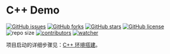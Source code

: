 # C++ Demo

[![GitHub issues](https://img.shields.io/github/issues/xinetzone/cpp-demo)](https://github.com/xinetzone/cpp-demo/issues) [![GitHub forks](https://img.shields.io/github/forks/xinetzone/cpp-demo)](https://github.com/xinetzone/cpp-demo/network) [![GitHub stars](https://img.shields.io/github/stars/xinetzone/cpp-demo)](https://github.com/xinetzone/cpp-demo/stargazers) [![GitHub license](https://img.shields.io/github/license/xinetzone/cpp-demo)](https://github.com/xinetzone/cpp-demo/blob/main/LICENSE) ![repo size](https://img.shields.io/github/repo-size/xinetzone/cpp-demo.svg) [![contributors](https://img.shields.io/github/contributors/xinetzone/cpp-demo.svg)](https://github.com/xinetzone/cpp-demo/graphs/contributors) [![watcher](https://img.shields.io/github/watchers/xinetzone/cpp-demo.svg)](https://github.com/xinetzone/cpp-demo/watchers) 

项目启动的详细步骤见：[C++ 环境搭建](https://xinetzone.github.io/sphinx-demo/start/cpp.html)。
